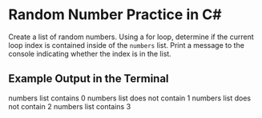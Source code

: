 # Random Number Practice in C#

Create a list of random numbers. Using a for loop, determine if the current loop index is contained inside of the `numbers` list. Print a message to the console indicating whether the index is in the list.

## Example Output in the Terminal
numbers list contains 0
numbers list does not contain 1
numbers list does not contain 2
numbers list contains 3
